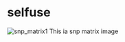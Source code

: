 # selfuse
![snp_matrix1](https://github.com/Muddemma/selfuse/assets/142823781/7928416f-16e8-46ae-aa1a-19654c4d9220)
This ia snp matrix image
